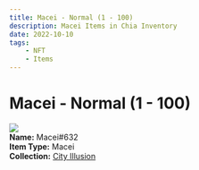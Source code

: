 ```yaml
---
title: Macei - Normal (1 - 100)
description: Macei Items in Chia Inventory
date: 2022-10-10
tags:
    - NFT
    - Items
---
```


# Macei - Normal (1 - 100)
<div class="item_thumbnail">
<img loading="lazy" src="https://s7menekx6e7kwuwa3t6csvcjpkzmjihvhenkgb7wov4i3kaa.arweave.net/l9hGkVfxPqtSwNz8KVR_JerL_Eo_PU5GqMH9nV4jagA"><br/>
<div><strong>Name:</strong> Macei#632</div>
<div><strong>Item Type:</strong> Macei</div>
<div><strong>Collection:</strong> <a href="https://www.spacescan.io/xch/nft/collection/col1lend2dcn558km4wcwta4xnkfv3xpcmlp9kyt0m909emvfxechlyqdl5ndg">City Illusion</a></div>
</div>

